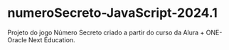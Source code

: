 # numeroSecreto-JavaScript-2024.1

Projeto do jogo Número Secreto criado a partir do curso da Alura + ONE-Oracle Next Education.
